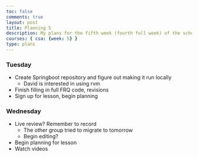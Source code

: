 ```yaml
---
toc: false
comments: true
layout: post
title: Planning 5
description: My plans for the fifth week (fourth full week) of the school year.
courses: { csa: {week: 5} }
type: plans
---
```


### Tuesday

- Create Springboot repository and figure out making it run locally
    - David is interested in using rvm
- Finish filling in full FRQ code, revisions
- Sign up for lesson, begin planning

### Wednesday

- Live review? Remember to record
    - The other group tried to migrate to tomorrow
    - Begin editing?
- Begin planning for lesson
- Watch videos